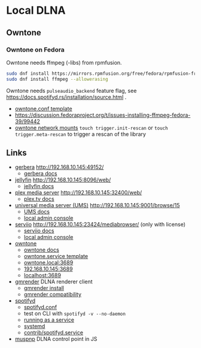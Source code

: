 # Local DLNA

## Owntone

### Owntone on Fedora

Owntone needs ffmpeg (-libs) from rpmfusion.

```bash
sudo dnf install https://mirrors.rpmfusion.org/free/fedora/rpmfusion-free-release-$(rpm -E %fedora).noarch.rpm https://mirrors.rpmfusion.org/nonfree/fedora/rpmfusion-nonfree-release-$(rpm -E %fedora).noarch.rpm
sudo dnf install ffmpeg --allowerasing
```

Owntone needs `pulseaudio_backend` feature flag, see https://docs.spotifyd.rs/installation/source.html .

* [owntone.conf template](https://raw.githubusercontent.com/owntone/owntone-server/refs/heads/master/owntone.conf.in)
* https://discussion.fedoraproject.org/t/issues-installing-ffmpeg-fedora-39/99442
* [owntone network mounts](https://owntone.github.io/owntone-server/library/) `touch trigger.init-rescan` or `touch trigger.meta-rescan` to trigger a rescan of the library

## Links

* [gerbera](https://github.com/gerbera/gerbera) http://192.168.10.145:49152/
  + [gerbera docs](https://docs.gerbera.io/en/stable/)
* [jellyfin](https://jellyfin.org/) http://192.168.10.145:8096/web/
  + [jellyfin docs](https://jellyfin.org/docs/)
* [plex media server](https://www.plex.tv/media-server-downloads/#plex-media-server) http://192.168.10.145:32400/web/
  + [plex.tv docs](https://support.plex.tv/articles/)
* [universal media server (UMS)](https://www.universalmediaserver.com/) http://192.168.10.145:9001/browse/15
  + [UMS docs](https://support.universalmediaserver.com/books)
  + [local admin console](http://192.168.10.145:5001/console/scan)
* [serviio](https://serviio.org/) http://192.168.10.145:23424/mediabrowser/ (only with license)
  + [serviio docs](https://serviio.org/support)
  + [local admin console](http://192.168.10.145:23423/console/)
* [owntone](https://github.com/owntone/owntone-server)
  + [owntone docs](https://owntone.github.io/owntone-server/installation/)
  + [owntone.service template](https://github.com/owntone/owntone-server/blob/master/owntone.service.in)
  + [owntone.local:3689](http://owntone.local:3689)
  + [192.168.10.145:3689](http://192.168.10.145:3689)
  + [localhost:3689](http://localhost:3689)
* [gmrender](https://github.com/hzeller/gmrender-resurrect) DLNA renderer client
  + [gmrender install](https://github.com/hzeller/gmrender-resurrect/blob/master/INSTALL.md)
  + [gmrender compatibility](https://github.com/hzeller/gmrender-resurrect/wiki/Comptibility)
* [spotifyd](https://github.com/Spotifyd/spotifyd)
  + [spotifyd.conf](https://github.com/Spotifyd/spotifyd/blob/master/contrib/spotifyd.conf)
  + test on CLI with `spotifyd -v --no-daemon`
  + [running as a service](https://docs.spotifyd.rs/installation/service.html)
  + [systemd](https://docs.spotifyd.rs/advanced/systemd.html)
  + [contrib/spotifyd.service](https://github.com/Spotifyd/spotifyd/blob/master/contrib/spotifyd.service)
* [muspnp](https://github.com/phpbg/muspnp/) DLNA control point in JS
